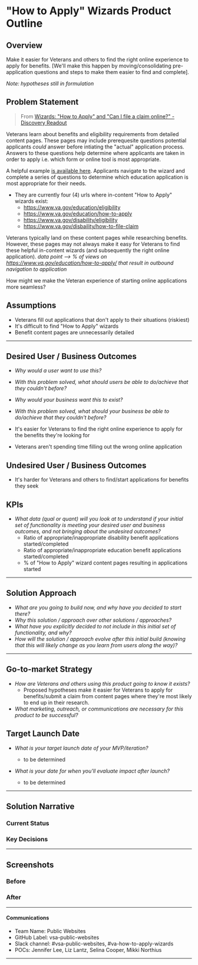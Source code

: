 # "How to Apply" Wizards Product Outline

## Overview
Make it easier for Veterans and others to find the right online experience to apply for benefits. [We'll make this happen by moving/consolidating pre-application questions and steps to make them easier to find and complete].

_Note: hypotheses still in formulation_

## Problem Statement
> From [Wizards: "How to Apply" and "Can I file a claim online?" - Discovery Readout](https://github.com/department-of-veterans-affairs/va.gov-team/blob/master/products/public-websites/how-to-apply-wizards/discovery/wizards-discovery-readout.pdf)

Veterans learn about benefits and eligibility requirements from detailed content pages. 
These pages may include prerequesite questions potential applicants *could* answer before intiating the "actual" application process. 
Answers to these questions help determine where applicants are taken in order to apply i.e. which form or online tool is most appropriate. 

A helpful example [is available here](https://www.va.gov/education/how-to-apply/). Applicants navigate to the wizard and complete a series of questions to determine which education application is most appropriate for their needs.  

- They are currently four (4) urls where in-content "How to Apply" wizards exist:
  - https://www.va.gov/education/eligibility
  - https://www.va.gov/education/how-to-apply
  - https://www.va.gov/disability/eligibility
  - https://www.va.gov/disbaility/how-to-file-claim

Veterans typically land on these content pages while researching benefits. 
However, these pages may not always make it easy for Veterans to find these helpful in-content wizards (and subsequently the right online application). *data point --> % of views on https://www.va.gov/education/how-to-apply/ that result in outbound navigation to application*

How might we make the Veteran experience of starting online applications more seamless? 


<!--*In a couple of sentences, describe the Who, What, Why, and Where of the challenge / pain point you seek to address. [Here's a sample problem statement definition activity you can try on your team to help generate this](https://www.atlassian.com/team-playbook/plays/problem-framing)*-->

<!--*Follow your problem description up with a "How might we... _______" statement re-framing that challenge as an opportunity. Don't hint too much at what the solution might be, you should have enough of a focal point here to guide your ideas, but plenty of freedom to think laterally and innovatively as you experiment and prototype later.* --> 

## Assumptions
- Veterans fill out applications that don't apply to their situations (riskiest)
- It's difficult to find "How to Apply" wizards
- Benefit content pages are unnecessarily detailed

<!-- *Include indication of which assumption you think is most risky. Your Solution Approach (next section) should describe how you'll validate that assumtion w/your initial set of functionality* -->

--- 

## Desired User / Business Outcomes

- *Why would a user want to use this?*
- *With this problem solved, what should users be able to do/achieve that they couldn't before?*  
- *Why would your business want this to exist?*
- *With this problem solved, what should your business be able to do/achieve that they couldn't before?*

- It's easier for Veterans to find the right online experience to apply for the benefits they're looking for 
- Veterans aren't spending time filling out the wrong online application

## Undesired User / Business Outcomes

- It's harder for Veterans and others to find/start applications for benefits they seek  

## KPIs
- *What data (qual or quant) will you look at to understand if your initial set of functionality is meeting your desired user and business outcomes, and not bringing about the undesired outcomes?*
  - Ratio of appropriate/inappropriate disability benefit applications started/completed
  - Ratio of appropriate/inappropriate education benefit applications started/completed
  - % of "How to Apply" wizard content pages resulting in applications started

---

## Solution Approach

- *What are you going to build now, and why have you decided to start there?*
- *Why this solution / approach over other solutions / approaches?*
- *What have you explicitly decided to not include in this initial set of functionality, and why?*
- *How will the solution / approach evolve after this initial build (knowing that this will likely change as you learn from users along the way)?*

--- 

## Go-to-market Strategy
- *How are Veterans and others using this product going to know it exists?*
  - Proposed hypotheses make it easier for Veterans to apply for benefits/submit a claim from content pages where they're most likely to end up in their research.  
- *What marketing, outreach, or communications are necessary for this product to be successful?*

## Target Launch Date
- *What is your target launch date of your MVP/iteration?*
  - to be determined
  
- *What is your date for when you'll evaluate impact after launch?*
  - to be determined

---

## Solution Narrative

### Current Status

### Key Decisions

---
   
## Screenshots

### Before

### After

---
#### Communications
- Team Name: Public Websites
- GitHub Label: vsa-public-websites
- Slack channel: #vsa-public-websites, #va-how-to-apply-wizards
- POCs: Jennifer Lee, Liz Lantz, Selina Cooper, Mikki Northius

---

